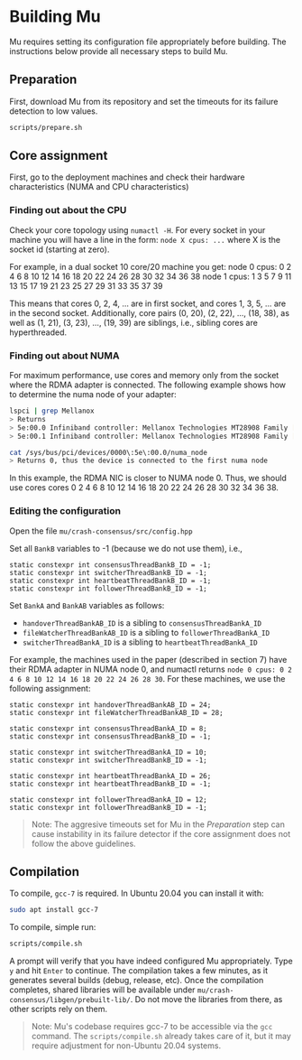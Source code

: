 # Building Mu

Mu requires setting its configuration file appropriately before building.
The instructions below provide all necessary steps to build Mu.

## Preparation
First, download Mu from its repository and set the timeouts for its failure detection to low values.
```sh
scripts/prepare.sh
```

## Core assignment
First, go to the deployment machines and check their hardware characteristics (NUMA and CPU characteristics)

### Finding out about the CPU
Check your core topology using `numactl -H`.
For every socket in your machine you will have a line in the form:
`node X cpus: ...` where X is the socket id (starting at zero).

For example, in a dual socket 10 core/20 machine you get:
node 0 cpus: 0 2 4 6 8 10 12 14 16 18 20 22 24 26 28 30 32 34 36 38
node 1 cpus: 1 3 5 7 9 11 13 15 17 19 21 23 25 27 29 31 33 35 37 39

This means that cores 0, 2, 4, ... are in first socket, and cores 1, 3, 5, ... are in the second socket.
Additionally, core pairs (0, 20), (2, 22), ..., (18, 38), as well as (1, 21), (3, 23), ..., (19, 39) are siblings,
i.e., sibling cores are hyperthreaded.

### Finding out about NUMA
For maximum performance, use cores and memory only from the socket where the RDMA adapter is connected.
The following example shows how to determine the numa node of your adapter:
```sh
lspci | grep Mellanox
> Returns 
> 5e:00.0 Infiniband controller: Mellanox Technologies MT28908 Family [ConnectX-6]
> 5e:00.1 Infiniband controller: Mellanox Technologies MT28908 Family [ConnectX-6]
```

```sh
cat /sys/bus/pci/devices/0000\:5e\:00.0/numa_node
> Returns 0, thus the device is connected to the first numa node
```

In this example, the RDMA NIC is closer to NUMA node 0.
Thus, we should use cores cores 0 2 4 6 8 10 12 14 16 18 20 22 24 26 28 30 32 34 36 38.

### Editing the configuration
Open the file `mu/crash-consensus/src/config.hpp`

Set all `BankB` variables to -1 (because we do not use them), i.e., 
```
static constexpr int consensusThreadBankB_ID = -1;
static constexpr int switcherThreadBankB_ID = -1;
static constexpr int heartbeatThreadBankB_ID = -1;
static constexpr int followerThreadBankB_ID = -1;
```

Set `BankA` and `BankAB` variables as follows:
* `handoverThreadBankAB_ID` is a sibling to `consensusThreadBankA_ID`
* `fileWatcherThreadBankAB_ID` is a sibling to `followerThreadBankA_ID`
* `switcherThreadBankA_ID` is a sibling to `heartbeatThreadBankA_ID`

For example, the machines used in the paper (described in section 7) have their RDMA adapter in NUMA node 0, and numactl returns `node 0 cpus: 0 2 4 6 8 10 12 14 16 18 20 22 24 26 28 30`.
For these machines, we use the following assignment:
```
static constexpr int handoverThreadBankAB_ID = 24;
static constexpr int fileWatcherThreadBankAB_ID = 28;

static constexpr int consensusThreadBankA_ID = 8;
static constexpr int consensusThreadBankB_ID = -1;

static constexpr int switcherThreadBankA_ID = 10;
static constexpr int switcherThreadBankB_ID = -1;

static constexpr int heartbeatThreadBankA_ID = 26;
static constexpr int heartbeatThreadBankB_ID = -1;

static constexpr int followerThreadBankA_ID = 12;
static constexpr int followerThreadBankB_ID = -1;
```

> Note: The aggresive timeouts set for Mu in the *Preparation* step can cause instability in its failure detector if the core assignment does not follow the above guidelines.

## Compilation
To compile, `gcc-7` is required. In Ubuntu 20.04 you can install it with:
```sh
sudo apt install gcc-7
```

To compile, simple run:
```sh
scripts/compile.sh
```
A prompt will verify that you have indeed configured Mu appropriately. Type `y` and hit `Enter` to continue.
The compilation takes a few minutes, as it generates several builds (debug, release, etc).
Once the compilation completes, shared libraries will be available under `mu/crash-consensus/libgen/prebuilt-lib/`.
Do not move the libraries from there, as other scripts rely on them.

> Note: Mu's codebase requires gcc-7 to be accessible via the `gcc` command. The `scripts/compile.sh` already takes care of it, but it may require adjustment for non-Ubuntu 20.04 systems.
